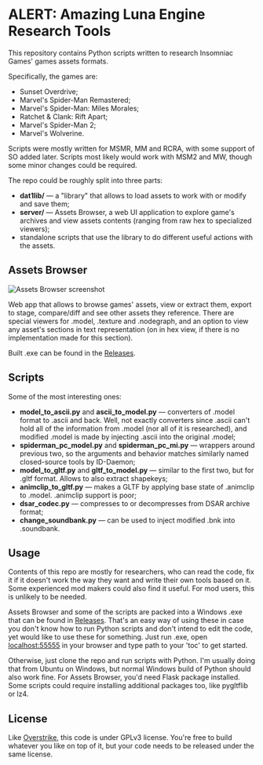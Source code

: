 # ALERT: Amazing Luna Engine Research Tools

This repository contains Python scripts written to research Insomniac Games' games assets formats.

Specifically, the games are:
- Sunset Overdrive;
- Marvel's Spider-Man Remastered;
- Marvel's Spider-Man: Miles Morales;
- Ratchet & Clank: Rift Apart;
- Marvel's Spider-Man 2;
- Marvel's Wolverine.

Scripts were mostly written for MSMR, MM and RCRA, with some support of SO added later. Scripts most likely would work with MSM2 and MW, though some minor changes could be required.

The repo could be roughly split into three parts:
- **dat1lib/** — a "library" that allows to load assets to work with or modify and save them;
- **server/** — Assets Browser, a web UI application to explore game's archives and view assets contents (ranging from raw hex to specialized viewers);
- standalone scripts that use the library to do different useful actions with the assets.

## Assets Browser

![Assets Browser screenshot](https://github.com/Tkachov/ALERT/assets/1948111/8f96a428-94d5-4337-9d07-0dc8394b80f9)

Web app that allows to browse games' assets, view or extract them, export to stage, compare/diff and see other assets they reference. There are special viewers for .model, .texture and .nodegraph, and an option to view any asset's sections in text representation (on in hex view, if there is no implementation made for this section).

Built .exe can be found in the [Releases](https://github.com/Tkachov/ALERT/releases).

## Scripts

Some of the most interesting ones:

- **model_to_ascii.py** and **ascii_to_model.py** — converters of .model format to .ascii and back. Well, not exactly converters since .ascii can't hold all of the information from .model (nor all of it is researched), and modified .model is made by injecting .ascii into the original .model;
- **spiderman_pc_model.py** and **spiderman_pc_mi.py** — wrappers around previous two, so the arguments and behavior matches similarly named closed-source tools by ID-Daemon;
- **model_to_gltf.py** and **gltf_to_model.py** — similar to the first two, but for .gltf format. Allows to also extract shapekeys;
- **animclip_to_gltf.py** — makes a GLTF by applying base state of .animclip to .model. .animclip support is poor;
- **dsar_codec.py** — compresses to or decompresses from DSAR archive format;
- **change_soundbank.py** — can be used to inject modified .bnk into .soundbank.

## Usage

Contents of this repo are mostly for researchers, who can read the code, fix it if it doesn't work the way they want and write their own tools based on it. Some experienced mod makers could also find it useful. For mod users, this is unlikely to be needed.

Assets Browser and some of the scripts are packed into a Windows .exe that can be found in [Releases](https://github.com/Tkachov/ALERT/releases). That's an easy way of using these in case you don't know how to run Python scripts and don't intend to edit the code, yet would like to use these for something. Just run .exe, open [localhost:55555](http://localhost:55555/) in your browser and type path to your 'toc' to get started.

Otherwise, just clone the repo and run scripts with Python. I'm usually doing that from Ubuntu on Windows, but normal Windows build of Python should also work fine. For Assets Browser, you'd need Flask package installed. Some scripts could require installing additional packages too, like pygltflib or lz4.

## License

Like [Overstrike](https://github.com/Tkachov/Overstrike), this code is under GPLv3 license. You're free to build whatever you like on top of it, but your code needs to be released under the same license.
